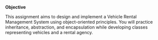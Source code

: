 **Objective**

This assignment aims to design and implement a Vehicle Rental Management System using object-oriented principles. You will practice inheritance, abstraction, and encapsulation while developing classes representing vehicles and a rental agency.
